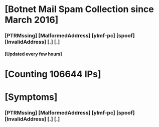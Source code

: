 # [Botnet Mail Spam Collection since March 2016]
### [PTRMssing] [MalformedAddress] [ylmf-pc] [spoof] [InvalidAddress] [.] [.]
#### [Updated every few hours]

# [Counting 106644 IPs]

# [Symptoms] 
###   [PTRMssing] [MalformedAddress] [ylmf-pc] [spoof] [InvalidAddress] [.] [.]
